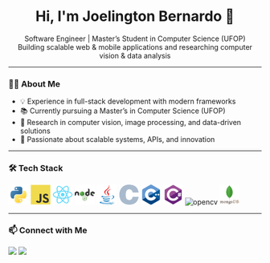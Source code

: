 <h1 align="center">Hi, I'm Joelington Bernardo 👋</h1>

<p align="center">
  Software Engineer | Master’s Student in Computer Science (UFOP) <br/>
  Building scalable web & mobile applications and researching computer vision & data analysis
</p>

---

### 👨‍💻 About Me
- 💡 Experience in full-stack development with modern frameworks  
- 📚 Currently pursuing a Master’s in Computer Science (UFOP)  
- 🔬 Research in computer vision, image processing, and data-driven solutions  
- 🚀 Passionate about scalable systems, APIs, and innovation  

---

### 🛠️ Tech Stack
<p align="left">
  <img src="https://raw.githubusercontent.com/devicons/devicon/master/icons/python/python-original.svg" alt="python" width="40" height="40"/>
  <img src="https://raw.githubusercontent.com/devicons/devicon/master/icons/javascript/javascript-original.svg" alt="javascript" width="40" height="40"/>
  <img src="https://raw.githubusercontent.com/devicons/devicon/master/icons/react/react-original.svg" alt="react" width="40" height="40"/>
  <img src="https://raw.githubusercontent.com/devicons/devicon/master/icons/nodejs/nodejs-original-wordmark.svg" alt="nodejs" width="40" height="40"/>
  <img src="https://raw.githubusercontent.com/devicons/devicon/master/icons/java/java-original.svg" alt="java" width="40" height="40"/>
  <img src="https://raw.githubusercontent.com/devicons/devicon/master/icons/c/c-original.svg" alt="c" width="40" height="40"/>
  <img src="https://raw.githubusercontent.com/devicons/devicon/master/icons/cplusplus/cplusplus-original.svg" alt="cplusplus" width="40" height="40"/>
  <img src="https://raw.githubusercontent.com/devicons/devicon/master/icons/csharp/csharp-original.svg" alt="csharp" width="40" height="40"/>
  <img src="https://www.vectorlogo.zone/logos/opencv/opencv-icon.svg" alt="opencv" width="40" height="40"/>
  <img src="https://raw.githubusercontent.com/devicons/devicon/master/icons/mongodb/mongodb-original-wordmark.svg" alt="mongodb" width="40" height="40"/>
</p>

---

### 📫 Connect with Me
<p>
  <a href="mailto:joelington321@gmail.com"><img src="https://img.shields.io/badge/-Gmail-%23333?style=for-the-badge&logo=gmail&logoColor=white"></a>
  <a href="https://www.linkedin.com/in/joelington-bernardo/"><img src="https://img.shields.io/badge/-LinkedIn-%230077B5?style=for-the-badge&logo=linkedin&logoColor=white"></a>
</p>

